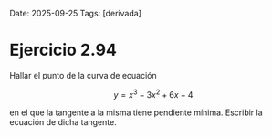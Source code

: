 Date: 2025-09-25
Tags: [derivada]

# Ejercicio 2.94

 
Hallar el punto de la curva de ecuación

$$
y = x^3 - 3 x^2 + 6 x - 4
$$

en el que la tangente a la misma tiene pendiente mínima. Escribir la ecuación de dicha tangente.
